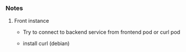 ### Notes

1. Front instance 
   
   * Try to connect to backend service from frontend pod or curl pod
   
   * install curl (debian)
